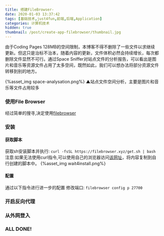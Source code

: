 ```yaml
---
title: 搭建FileBrowser-
date: 2020-01-03 13:37:42
tags: [基础技术,just4fun,前端,后端,Application]
categories: 计算机技术
hidden: true
thumbnail: /post/create-app-filebrowser/thumbnail.jpg
---
```

由于Coding Pages 128MB的空间限制，本博客不得不删除了一些文件以求继续更新。但这只是治标不治本，随着内容的更新，文件体积必然会持续增长，每次都删除文件显然不可行。通过Space Sniffer对站点文件的分析报告，可以看出是图片和音乐等资源文件占用了太多空间，既然如此，我们可以想办法将部分资源文件转移到别的地方。
<!-- more -->
{%asset_img space-analysation.png%}
▲站点文件空间分析，主要是图片和音乐等文件占用较多   

### 使用File Browser
经过简单的搜寻,决定使用[filebrowser](https://github.com/filebrowser/filebrowser)

### 安装
#### 获取脚本
获取sh安装脚本并执行: `curl -fsSL https://filebrowser.xyz/get.sh | bash`   
注意:如果无法使用curl指令,可以使用自己的浏览器访问[该网址](https://filebrowser.xyz/get.sh)，将内容复制到自行创建的脚本中。
{%asset_img wait4install.png%}
#### 配置
通过以下指令进行进一步的配置
修改端口: `filebrowser config p 27700`

### 开启反向代理

### 从外网登入

### ALL DONE!